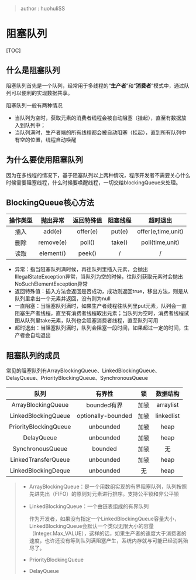 > author : huohuliSS

# 阻塞队列

[TOC]

## 什么是阻塞队列

阻塞队列首先是一个队列，经常用于多线程的“**生产者**”和“**消费者**”模式中，通过队列可以便利的实现数据共享。

阻塞队列一般有两种情况

- 当队列为空时，获取元素的消费者线程会被自动阻塞（挂起），直至有数据放入到队列中；
- 当队列满时，生产者端的所有线程都会被自动阻塞（挂起），直到所有队列中有空的位置，线程自动唤醒

## 为什么要使用阻塞队列

因为在多线程的情况下，基于阻塞队列以上两种情况，程序开发者不需要关心什么时候需要阻塞线程，什么时候要唤醒线程，一切交给blockingQueue来处理。

## BlockingQueue核心方法

| 操作类型 | 抛出异常  | 返回特殊值 | 阻塞线程 |      超时退出      |
| :------: | :-------: | :--------: | :------: | :----------------: |
|   插入   |  add(e)   |  offer(e)  |  put(e)  | offer(e,time,unit) |
|   删除   | remove(e) |   poll()   |  take()  |  poll(time,unit)   |
|   读取   | element() |   peek()   |    /     |         /          |

- 异常：指当阻塞队列满时候，再往队列里插入元素，会抛出IllegalStateException异常，当队列为空的时候，往队列获取元素时会抛出NoSuchElementException异常
- 返回特殊值：插入方法会返回是否成功，成功则返回true，移出方法，则是从队列里拿出一个元素并返回，没有则为null
- 一直阻塞：当阻塞队列满时，如果生产者线程往队列里put元素，队列会一直阻塞生产者线程，直至有消费者线程取出元素；当队列为空时，消费者线程试图从队列里take元素，队列也会阻塞消费者线程，直至队列可用
- 超时退出：当阻塞队列满时，队列会阻塞一段时间，如果超过一定的时间，生产者会自动退出

## 阻塞队列的成员

常见的阻塞队列有ArrayBlockingQueue、LinkedBlockingQueue、DelayQueue、PriorityBlockingQueue、SynchronousQueue

|         队列          |       有界性       |  锁  |  数据结构  |
| :-------------------: | :----------------: | :--: | :--------: |
|  ArrayBlockingQueue   |    bounded有界     | 加锁 | arraylist  |
|  LinkedBlockingQueue  | optionally-bounded | 加锁 | linkedlist |
| PriorityBlockingQueue |     unbounded      | 加锁 |    heap    |
|      DelayQueue       |     unbounded      | 加锁 |    heap    |
|   SynchronousQueue    |      bounded       | 加锁 |     无     |
|  LinkedTransferQueue  |     unbounded      | 加锁 |    heap    |
|  LinkedBlockingDeque  |     unbounded      |  无  |    heap    |

> - ArrayBlockingQueue：是一个用数组实现的有界阻塞队列，队列按照先进先出（FIFO）的原则对元素进行排序。支持公平锁和非公平锁
>
> - LinkedBlockingQueue：一个由链表组成的有界队列
>
>   作为开发者，如果没有指定一个LinkedBlockingQueue容量大小，LinkedBlockingQueue会默认一个类似无限大小的容量（Integer.Max_VALUE），这样的话，如果生产者的速度大于消费者的速度，也许还没有等到队列满阻塞产生，系统内存就与可能已经消耗殆尽了。
>
> - PriorityBlockingQueue
>
> - DelayQueue